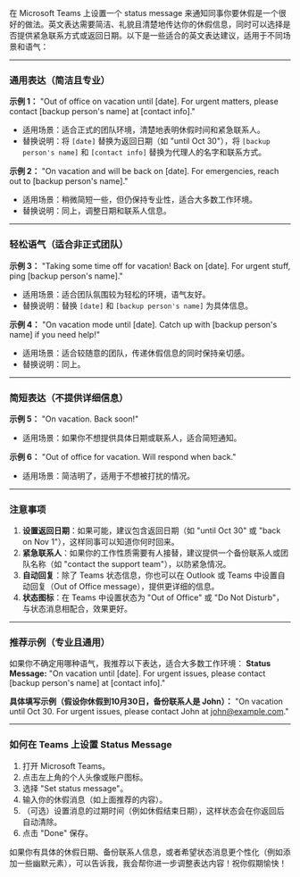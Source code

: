 在 Microsoft Teams 上设置一个 status message 来通知同事你要休假是一个很好的做法。英文表达需要简洁、礼貌且清楚地传达你的休假信息，同时可以选择是否提供紧急联系方式或返回日期。以下是一些适合的英文表达建议，适用于不同场景和语气：

---

### 通用表达（简洁且专业）
**示例 1：**
"Out of office on vacation until [date]. For urgent matters, please contact [backup person's name] at [contact info]."

- 适用场景：适合正式的团队环境，清楚地表明休假时间和紧急联系人。
- 替换说明：将 `[date]` 替换为返回日期（如 "until Oct 30"），将 `[backup person's name]` 和 `[contact info]` 替换为代理人的名字和联系方式。

**示例 2：**
"On vacation and will be back on [date]. For emergencies, reach out to [backup person's name]."

- 适用场景：稍微简短一些，但仍保持专业性，适合大多数工作环境。
- 替换说明：同上，调整日期和联系人信息。

---

### 轻松语气（适合非正式团队）
**示例 3：**
"Taking some time off for vacation! Back on [date]. For urgent stuff, ping [backup person's name]."

- 适用场景：适合团队氛围较为轻松的环境，语气友好。
- 替换说明：替换 `[date]` 和 `[backup person's name]` 为具体信息。

**示例 4：**
"On vacation mode until [date]. Catch up with [backup person's name] if you need help!"

- 适用场景：适合较随意的团队，传递休假信息的同时保持亲切感。
- 替换说明：同上。

---

### 简短表达（不提供详细信息）
**示例 5：**
"On vacation. Back soon!"

- 适用场景：如果你不想提供具体日期或联系人，适合简短通知。

**示例 6：**
"Out of office for vacation. Will respond when back."

- 适用场景：简洁明了，适用于不想被打扰的情况。

---

### 注意事项
1. **设置返回日期**：如果可能，建议包含返回日期（如 "until Oct 30" 或 "back on Nov 1"），这样同事可以知道你何时回来。
2. **紧急联系人**：如果你的工作性质需要有人接替，建议提供一个备份联系人或团队名称（如 "contact the support team"），以防紧急情况。
3. **自动回复**：除了 Teams 状态信息，你也可以在 Outlook 或 Teams 中设置自动回复（Out of Office message），提供更详细的信息。
4. **状态图标**：在 Teams 中设置状态为 "Out of Office" 或 "Do Not Disturb"，与状态消息相配合，效果更好。

---

### 推荐示例（专业且通用）
如果你不确定用哪种语气，我推荐以下表达，适合大多数工作环境：
**Status Message:**
"On vacation until [date]. For urgent issues, please contact [backup person's name] at [contact info]."

**具体填写示例（假设你休假到10月30日，备份联系人是 John）：**
"On vacation until Oct 30. For urgent issues, please contact John at john@example.com."

---

### 如何在 Teams 上设置 Status Message
1. 打开 Microsoft Teams。
2. 点击左上角的个人头像或账户图标。
3. 选择 "Set status message"。
4. 输入你的休假消息（如上面推荐的内容）。
5. （可选）设置消息的过期时间（例如休假结束日期），这样状态会在你返回后自动清除。
6. 点击 "Done" 保存。

如果你有具体的休假日期、备份联系人信息，或者希望状态消息更个性化（例如添加一些幽默元素），可以告诉我，我会帮你进一步调整表达内容！祝你假期愉快！